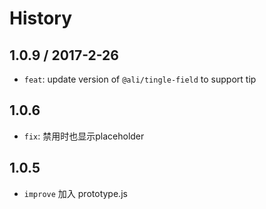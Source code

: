 History
=======
## 1.0.9 / 2017-2-26
* `feat`: update version of `@ali/tingle-field` to support tip

## 1.0.6
* `fix`: 禁用时也显示placeholder

## 1.0.5
* `improve` 加入 prototype.js
